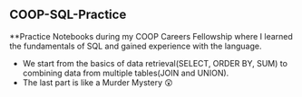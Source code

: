 ## COOP-SQL-Practice ##
**Practice Notebooks during my COOP Careers Fellowship where I learned the fundamentals of SQL and gained experience with the language.

* We start from the basics of data retrieval(SELECT, ORDER BY, SUM) to combining data from multiple tables(JOIN and UNION).
* The last part is like a Murder Mystery 😲
